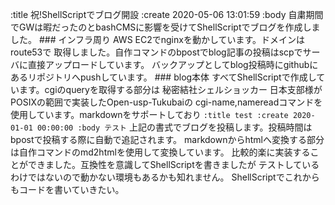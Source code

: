 :title 祝!ShellScriptでブログ開設 :create 2020-05-06 13:01:59 :body 自粛期間でGWは暇だったのとbashCMSに影響を受けてShellScriptでブログを作成しました。 ### インフラ周り AWS EC2でnginxを動かしています。ドメインはroute53で 取得しました。自作コマンドのbpostでblog記事の投稿はscpでサーバに直接アップロードしています。 バックアップとしてblog投稿時にgithubにあるリポジトリへpushしています。 ### blog本体 すべてShellScriptで作成しています。cgiのqueryを取得する部分は 秘密結社シェルショッカー 日本支部様がPOSIXの範囲で実装したOpen-usp-Tukubaiの cgi-name,namereadコマンドを使用しています。markdownをサポートしており ``` :title test :create 2020-01-01 00:00:00 :body テスト ``` 上記の書式でブログを投稿します。投稿時間はbpostで投稿する際に自動で追記されます。 markdownからhtmlへ変換する部分は自作コマンドのmd2htmlを使用して変換しています。 比較的楽に実装することができました。互換性を意識してShellScriptを書きましたが テストしているわけではないので動かない環境もあるかも知れません。 ShellScriptでこれからもコードを書いていきたい。
